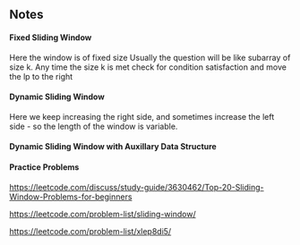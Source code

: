 ## Notes

#### Fixed Sliding Window

Here the window is of fixed size
Usually the question will be like subarray of size k.
Any time the size k is met check for condition satisfaction and move the lp to the right

#### Dynamic Sliding Window

Here we keep increasing the right side, and sometimes increase the left side - so the length of the window is variable.

#### Dynamic Sliding Window with Auxillary Data Structure


#### Practice Problems

https://leetcode.com/discuss/study-guide/3630462/Top-20-Sliding-Window-Problems-for-beginners

https://leetcode.com/problem-list/sliding-window/

https://leetcode.com/problem-list/xlep8di5/